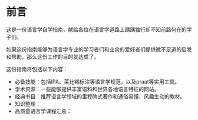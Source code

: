 # 前言
这是一份语言学自学指南，献给各位在语言学道路上踽踽独行却不知前路何在的学子们。

如果这份指南能够为语言学专业的学习者们和业余的爱好者们提供微不足道的启发和帮助，那么这份工作的目的就达成了。

这份指南将包括以下内容：

- 必备技能：包括IPA、莱比锡标注等语言学规范，以及praat等实用工具。
- 学术资源：一些能够提供丰富语料和世界各地语言特征的网站。
- 经典书目：推荐语言学领域的里程碑式著作和通俗易懂、风趣生动的教材。
- 知识整理：
- 高质量语言学课程汇总：